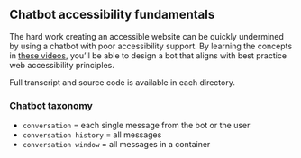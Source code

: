 ## Chatbot accessibility fundamentals ##
The hard work creating an accessible website can be quickly undermined by using a chatbot with poor accessibility support. By learning the concepts in [these videos](https://www.youtube.com/playlist?list=PLknXoWiYr_QynKoP276ZlGV73aM8uWdq_), you’ll be able to design a bot that aligns with best practice web accessibility principles. 

Full transcript and source code is available in each directory.

### Chatbot taxonomy ###
* `conversation` = each single message from the bot or the user
* `conversation history` = all messages 
* `conversation window` = all messages in a container
